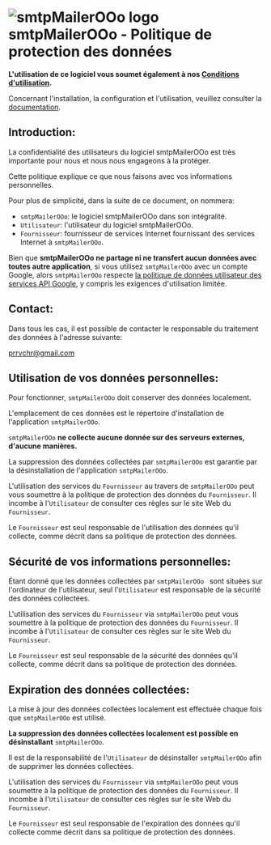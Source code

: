 # ![smtpMailerOOo logo](https://prrvchr.github.io/smtpMailerOOo/img/smtpMailerOOo.png) smtpMailerOOo - Politique de protection des données

**L'utilisation de ce logiciel vous soumet également à nos [Conditions d'utilisation](https://prrvchr.github.io/smtpMailerOOo/smtpMailerOOo/registration/TermsOfUse_fr).**

Concernant l'installation, la configuration et l'utilisation, veuillez consulter la [documentation](https://prrvchr.github.io/smtpMailerOOo/README_fr).

## Introduction:

La confidentialité des utilisateurs du logiciel smtpMailerOOo est très importante pour nous et nous nous engageons à la protéger.

Cette politique explique ce que nous faisons avec vos informations personnelles.

Pour plus de simplicité, dans la suite de ce document, on nommera:
- `smtpMailerOOo`:  le logiciel smtpMailerOOo dans son intégralité.
- `Utilisateur`: l'utilisateur du logiciel smtpMailerOOo.
- `Fournisseur`: fournisseur de services Internet fournissant des services Internet à `smtpMailerOOo`.

Bien que **smtpMailerOOo ne partage ni ne transfert aucun données avec toutes autre application**, si vous utilisez `smtpMailerOOo` avec un compte Google, alors `smtpMailerOOo` respecte [la politique de données utilisateur des services API Google](https://developers.google.com/terms/api-services-user-data-policy), y compris les exigences d'utilisation limitée.

## Contact:

Dans tous les cas, il est possible de contacter le responsable du traitement des données à l'adresse suivante:

prrvchr@gmail.com

## Utilisation de vos données personnelles:

Pour fonctionner, `smtpMailerOOo` doit conserver des données localement.

L'emplacement de ces données est le répertoire d'installation de l'application `smtpMailerOOo`.

`smtpMailerOOo` **ne collecte aucune donnée sur des serveurs externes, d'aucune manières.**

La suppression des données collectées par `smtpMailerOOo` est garantie par la désinstallation de l'application `smtpMailerOOo`.

L'utilisation des services du `Fournisseur` au travers de `smtpMailerOOo` peut vous soumettre à la politique de protection des données du `Fournisseur`. Il incombe à l'`Utilisateur` de consulter ces règles sur le site Web du `Fournisseur`.

Le `Fournisseur` est seul responsable de l'utilisation des données qu'il collecte, comme décrit dans sa politique de protection des données.

## Sécurité de vos informations personnelles:

Étant donné que les données collectées par `smtpMailerOOo ` sont situées sur l'ordinateur de l'utilisateur, seul l'`Utilisateur` est responsable de la sécurité des données collectées.

L'utilisation des services du `Fournisseur` via `smtpMailerOOo` peut vous soumettre à la politique de protection des données du `Fournisseur`. Il incombe à l'`Utilisateur` de consulter ces règles sur le site Web du `Fournisseur`.

Le `Fournisseur` est seul responsable de la sécurité des données qu'il collecte, comme décrit dans sa politique de protection des données.

## Expiration des données collectées:

La mise à jour des données collectées localement est effectuée chaque fois que `smtpMailerOOo` est utilisé.

**La suppression des données collectées localement est possible en désinstallant** `smtpMailerOOo`.

Il est de la responsabilité de l'`Utilisateur` de désinstaller `smtpMailerOOo` afin de supprimer les données collectées.

L'utilisation des services du `Fournisseur` via `smtpMailerOOo` peut vous soumettre à la politique de protection des données du `Fournisseur`. Il incombe à l'`Utilisateur` de consulter ces règles sur le site Web du `Fournisseur`.

Le `Fournisseur` est seul responsable de l'expiration des données qu'il collecte comme décrit dans sa politique de protection des données.
